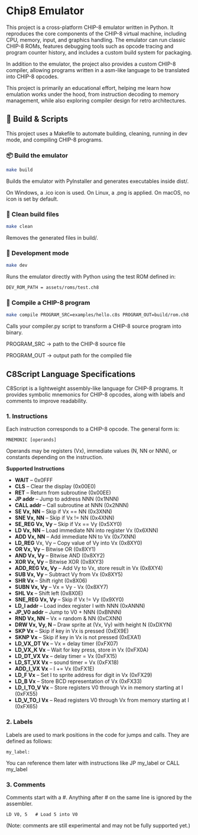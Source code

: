 # Chip8 Emulator

This project is a cross-platform CHIP-8 emulator written in Python. It reproduces the core components of the CHIP-8 virtual machine, including CPU, memory, input, and graphics handling. The emulator can run classic CHIP-8 ROMs, features debugging tools such as opcode tracing and program counter history, and includes a custom build system for packaging.

In addition to the emulator, the project also provides a custom CHIP-8 compiler, allowing programs written in a asm-like language to be translated into CHIP-8 opcodes.

This project is primarily an educational effort, helping me learn how emulation works under the hood, from instruction decoding to memory management, while also exploring compiler design for retro architectures.

## 🔨 Build & Scripts

This project uses a Makefile to automate building, cleaning, running in dev mode, and compiling CHIP-8 programs.

### 📦 Build the emulator
```bash
make build
```


Builds the emulator with PyInstaller and generates executables inside dist/.

On Windows, a .ico icon is used. On Linux, a .png is applied. On macOS, no icon is set by default.

### 🧹 Clean build files
```bash
make clean
```


Removes the generated files in build/.

### 🚀 Development mode

```bash
make dev
```

Runs the emulator directly with Python using the test ROM defined in:

```bash
DEV_ROM_PATH = assets/roms/test.ch8
```

### 📝 Compile a CHIP-8 program
```bash
make compile PROGRAM_SRC=examples/hello.c8s PROGRAM_OUT=build/rom.ch8
```


Calls your compiler.py script to transform a CHIP-8 source program into binary.

PROGRAM_SRC → path to the CHIP-8 source file

PROGRAM_OUT → output path for the compiled file

## C8Script Language Specifications

C8Script is a lightweight assembly-like language for CHIP-8 programs. It provides symbolic mnemonics for CHIP-8 opcodes, along with labels and comments to improve readability.

### 1. Instructions

Each instruction corresponds to a CHIP-8 opcode. The general form is:

```
MNEMONIC [operands]
```

Operands may be registers (Vx), immediate values (N, NN or NNN), or constants depending on the instruction.

**Supported Instructions**
- **WAIT** – 0x0FFF
- **CLS** – Clear the display (0x00E0)
- **RET** – Return from subroutine (0x00EE)
- **JP addr** – Jump to address NNN (0x1NNN)
- **CALL addr** – Call subroutine at NNN (0x2NNN)
- **SE Vx, NN** – Skip if Vx == NN (0x3XNN)
- **SNE Vx, NN** – Skip if Vx != NN (0x4XNN)
- **SE_REG Vx, Vy** – Skip if Vx == Vy (0x5XY0)
- **LD Vx, NN** – Load immediate NN into register Vx (0x6XNN)
- **ADD Vx, NN** – Add immediate NN to Vx (0x7XNN)
- **LD_REG** Vx, Vy – Copy value of Vy into Vx (0x8XY0)
- **OR Vx, Vy** – Bitwise OR (0x8XY1)
- **AND Vx, Vy** – Bitwise AND (0x8XY2)
- **XOR Vx, Vy** – Bitwise XOR (0x8XY3)
- **ADD_REG Vx, Vy** – Add Vy to Vx, store result in Vx (0x8XY4)
- **SUB Vx, Vy** – Subtract Vy from Vx (0x8XY5)
- **SHR Vx** – Shift right (0x8X06)
- **SUBN Vx, Vy** – Vx = Vy - Vx (0x8XY7)
- **SHL Vx** – Shift left (0x8X0E)
- **SNE_REG Vx, Vy** – Skip if Vx != Vy (0x9XY0)
- **LD_I addr** – Load index register I with NNN (0xANNN)
- **JP_V0 addr** – Jump to V0 + NNN (0xBNNN)
- **RND Vx, NN** – Vx = random & NN (0xCXNN)
- **DRW Vx, Vy, N** – Draw sprite at (Vx, Vy) with height N (0xDXYN)
- **SKP Vx** – Skip if key in Vx is pressed (0xEX9E)
- **SKNP Vx** – Skip if key in Vx is not pressed (0xEXA1)
- **LD_VX_DT Vx** – Vx = delay timer (0xFX07)
- **LD_VX_K Vx** – Wait for key press, store in Vx (0xFX0A)
- **LD_DT_VX Vx** – delay timer = Vx (0xFX15)
- **LD_ST_VX Vx** – sound timer = Vx (0xFX18)
- **ADD_I_VX Vx** – I += Vx (0xFX1E)
- **LD_F Vx** – Set I to sprite address for digit in Vx (0xFX29)
- **LD_B Vx** – Store BCD representation of Vx (0xFX33)
- **LD_I_TO_V Vx** – Store registers V0 through Vx in memory starting at I (0xFX55)
- **LD_V_TO_I Vx** – Read registers V0 through Vx from memory starting at I (0xFX65)

### 2. Labels

Labels are used to mark positions in the code for jumps and calls.
They are defined as follows:

```
my_label:
```

You can reference them later with instructions like JP my_label or CALL my_label

### 3. Comments

Comments start with a #.
Anything after # on the same line is ignored by the assembler.

```
LD V0, 5   # Load 5 into V0
```

(Note: comments are still experimental and may not be fully supported yet.)